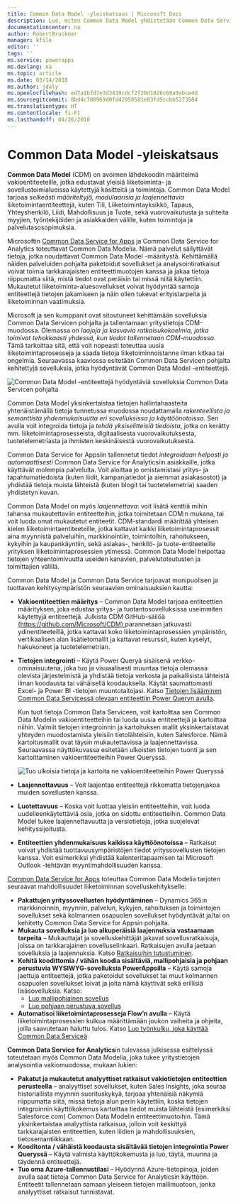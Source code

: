 ```yaml
---
title: Common Data Model -yleiskatsaus | Microsoft Docs
description: Lue, miten Common Data Model yhdistetään Common Data Service for Appsiin, joissa on Common Data Service for Analytics.
documentationcenter: na
author: RobertBruckner
manager: kfile
editor: ''
tags: ''
ms.service: powerapps
ms.devlang: na
ms.topic: article
ms.date: 03/14/2018
ms.author: jdaly
ms.openlocfilehash: ed7a1bfd7e3d3439cdcf2f20d1026c69a9abce4d
ms.sourcegitcommit: 8bd4c700969d0fd42950581e03fd5ccbb5273584
ms.translationtype: HT
ms.contentlocale: fi-FI
ms.lasthandoff: 04/26/2018
---
```

# <a name="common-data-model-overview"></a>Common Data Model -yleiskatsaus

**Common Data Model** (CDM) on avoimen lähdekoodin määritelmä vakioentiteeteille, jotka edustavat yleisiä liiketoiminta- ja sovellustoimialueissa käytettyjä käsitteitä ja toimintoja. Common Data Model tarjoaa *selkeästi määriteltyjä, modulaarisia ja laajennettavia* liiketoimintaentiteettejä, kuten Tili, Liiketoimintayksikkö, Tapaus, Yhteyshenkilö, Liidi, Mahdollisuus ja Tuote, sekä vuorovaikutusta ja suhteita myyjien, työntekijöiden ja asiakkaiden välille, kuten toimintoja ja palvelutasosopimuksia. 

Microsoftin [Common Data Service for Apps](../maker/common-data-service/data-platform-intro.md) ja Common Data Service for Analytics <!-- TODO add link when available  --> toteuttavat Common Data Modelia. Nämä palvelut säilyttävät tietoja, jotka noudattavat Common Data Model -määritystä. Kehittämällä näiden palveluiden pohjalta paketoidut sovellukset ja analysointiratkaisut voivat toimia tarkkarajaisten entiteettimuotojen kanssa ja jakaa tietoja riippumatta siitä, mistä tiedot ovat peräisin tai missä niitä käytettiin. Mukautetut liiketoiminta-aluesovellukset voivat hyödyntää samoja entiteettejä tietojen jakamiseen ja näin ollen tukevat erityistarpeita ja liiketoiminnan vaatimuksia. 

Microsoft ja sen kumppanit ovat sitoutuneet kehittämään sovelluksia Common Data Servicen pohjalta ja tallentamaan yritystietoja CDM-muodossa. Olemassa on *laajoja ja kasvavia ratkaisukokoelmia, jotka toimivat tehokkaasti yhdessä, kun tiedot tallennetaan CDM-muodossa*. Tämä tarkoittaa sitä, että voit nopeasti toteuttaa uusia liiketoimintaprosesseja ja saada tietoja liiketoiminnoistanne ilman kitkaa tai ongelmia. Seuraavassa kaaviossa esitetään Common Data Servicen pohjalta kehitettyjä sovelluksia, jotka hyödyntävät Common Data Model -entiteettejä.

![Common Data Model -entiteettejä hyödyntäviä sovelluksia Common Data Servicen pohjalta](media/cdm-overview.png)

Common Data Model yksinkertaistaa tietojen hallintahaasteita yhtenäistämällä tietoja tunnetussa muodossa noudattamalla *rakenteellista ja semanttista yhdenmukaisuutta eri sovelluksissa ja käyttöönotoissa*. Sen avulla voit integroida tietoja ja *tehdä yksiselitteisiä tiedoista*, jotka on kerätty mm. liiketoimintaprosesseista, digitaalisesta vuorovaikutuksesta, tuotetelemetriasta ja ihmisten keskinäisestä vuorovaikutuksesta. 

Common Data Service for Appsiin tallennetut tiedot *integroidaan helposti ja automaattisesti* Common Data Service for Analyticsiin asiakkaille, jotka käyttävät molempia palveluita. Voit aloittaa jo omistamistasi yritys- ja tapahtumatiedoista (kuten liidit, kampanjatiedot ja aiemmat asiakasostot) ja yhdistää tietoja muista lähteistä (kuten blogit tai tuotetelemetria) saaden yhdistetyn kuvan.

Common Data Model on myös *laajennettava*: voit lisätä kenttiä mihin tahansa mukautettaviin entiteetteihin, jotka toimitetaan CDM:n mukana, tai voit luoda omat mukautetut entiteetit. CDM-standardi määrittää yhteisen kielen liiketoimintaentiteeteille, jotka kattavat kaikki liiketoimintaprosessit aina myynnistä palveluihin, markkinointiin, toimintoihin, rahoitukseen, kykyihin ja kaupankäyntiin, sekä asiakas-, henkilö- ja tuote-entiteeteille yrityksen liiketoimintaprosessien ytimessä. Common Data Model helpottaa tietojen yhteentoimivuutta useiden kanavien, palvelutoteutusten ja toimittajien välillä.

Common Data Model ja Common Data Service tarjoavat monipuolisen ja tuottavan kehitysympäristön seuraavien ominaisuuksien kautta:

- **Vakioentiteettien määritys** – Common Data Model tarjoaa entiteettien määrityksen, joka edustaa yritys- ja tuotantosovelluksissa useimmiten käytettyjä entiteettejä. Julkista CDM GitHub-säilöä [(https://github.com/Microsoft/CDM) ](https://github.com/Microsoft/CDM) parannetaan jatkuvasti ydinentiteeteillä, jotka kattavat koko liiketoimintaprosessien ympäristön, vertikaalisen alan lisätietomallit ja kattavat resurssit, kuten kyselyt, hakukoneet ja tuotetelemetrian.
- **Tietojen integrointi** – Käytä Power Queryä sisäisenä verkko-ominaisuutena, joka tuo ja visuaalisesti muuntaa tietoja olemassa olevista järjestelmistä ja yhdistää tietoja verkosta ja paikallisista lähteistä ilman koodausta tai vähäisellä koodauksella. Käytät saumattomasti Excel- ja Power BI -tietojen muuntotaitojasi. Katso [Tietojen lisääminen Common Data Servicessä olevaan entiteettiin Power Queryn avulla](../maker/common-data-service/data-platform-cds-newentity-pq.md).
    
    Kun tuot tietoja Common Data Serviceen, voit kartoittaa sen Common Data Modelin vakioentiteetteihin tai luoda uusia entiteettejä ja kartoittaa niihin. Valmiit tietojen integroinnin ja kartoituksen mallit yksinkertaistavat yhteyden muodostamista yleisiin tietolähteisiin, kuten Salesforce. Nämä kartoitusmallit ovat täysin mukautettavissa ja laajennettavissa. Seuraavassa näyttökuvassa esitetään ulkoisten tietojen tuonti ja sen kartoittaminen vakioentiteetteihin Power Queryssä. 
    
    ![Tuo ulkoisia tietoja ja kartoita ne vakioentiteetteihin Power Queryssä ](media/cdm-mapping-entities.png)<br />

- **Laajennettavuus** – Voit laajentaa entiteettejä rikkomatta tietojenjakoa muiden sovellusten kanssa.
- **Luotettavuus** – Koska voit luottaa yleisiin entiteetteihin, voit luoda uudelleenkäytettäviä osia, jotka on sidottu entiteetteihin. Common Data Model tukee laajennettavuutta ja versiotietoja, jotka suojelevat kehityssijoitusta.
- **Entiteettien yhdenmukaisuus kaikissa käyttöönotoissa** – Ratkaisut voivat yhdistää tuottavuusympäristöjen tiedot yrityssovellusten tietojen kanssa. Voit esimerkiksi yhdistää kalenteritapaamisen tai Microsoft Outlook -tehtävän myyntimahdollisuuden kanssa. 

[Common Data Service for Apps](../maker/common-data-service/data-platform-intro.md) toteuttaa Common Data Modelia tarjoten seuraavat mahdollisuudet liiketoiminnan sovelluskehitykselle:

- **Pakattujen yrityssovellusten hyödyntäminen** – Dynamics 365:n markkinoinnin, myynnin, palvelun, kykyjen, rahoituksen ja toimintojen sovellukset sekä kolmannen osapuolen sovellukset hyödyntävät ja/tai on kehitetty Common Data Service for Appsin pohjalta.
- **Mukauta sovelluksia ja luo alkuperäisiä laajennuksia vastaamaan tarpeita** – Mukauttajat ja sovelluskehittäjät jakavat sovellusratkaisuja, joissa on tarkkarajainen sovelluselinkaari. Ratkaisujen avulla jaetaan sovelluksia ja laajennuksia. Katso [Ratkaisuihin tutustuminen](../developer/common-data-service/introduction-solutions.md).
- **Kehitä koodittomia / vähän koodia sisältäviä, mallipohjaisia ja pohjaan perustuvia WYSIWYG-sovelluksia PowerAppsilla** – Käytä samoja jaettuja entiteettejä, jotka paketoidut sovellukset tai muut kolmannen osapuolen sovellukset loivat ja joita nämä käyttivät sekä erillisiä lisäsovelluksia. Katso: 
    - [Luo mallipohjainen sovellus](../maker/model-driven-apps/model-driven-app-overview.md)
    - [Luo pohjaan perustuva sovellus](../maker/canvas-apps/getting-started.md) 
- **Automatisoi liiketoimintaprosesseja Flow’n avulla** – Käytä liiketoimintaprosessien kulkua määrittämään joukon vaiheita ja ohjeita, joilla saavutetaan haluttu tulos. Katso [Luo työnkulku, joka käyttää Common Data Serviceä](/flow/common-data-model-intro)
 
**Common Data Service for Analytics**in tulevassa julkisessa esittelyssä<!-- TODO add link when available  --> toteutetaan myös Common Data Modelia, joka tukee yritystietojen analysointia vakiomuodossa, mukaan lukien:

- **Pakatut ja mukautetut analyyttiset ratkaisut vakiotietojen entiteettien perusteella** – analyyttiset sovellukset, kuten Sales Insights, joka seuraa historiallista myynnin suorituskykyä, tarjoaa yhtenäisiä näkymiä riippumatta siitä, missä tietoja alun perin käytettiin, koska tietojen integroinnin käyttökokemus kartoittaa tiedot muista lähteistä (esimerkiksi Salesforce.com) Common Data Modelin entiteettimuotoihin. Tämä yksinkertaistaa analyyttista ratkaisua, jolloin voit keskittyä tarkkarajaisten entiteettien, kuten liidien ja mahdollisuuksien, tietosemantiikkaan.
- **Kooditonta / vähäistä koodausta sisältävää tietojen integrointia Power Queryssä** – Käytä valmista käyttökokemusta ja luo, täytä, muunna ja täydennä entiteettejä. 
- **Tuo oma Azure-tallennustilasi** – Hyödynnä Azure-tietopinoja, joiden avulla saat tietoja Common Data Service for Analyticsin käyttöön. Entiteetit tallennetaan samaan yleiseen tietojen mallimuotoon, jonka analyyttiset ratkaisut tunnistavat.

